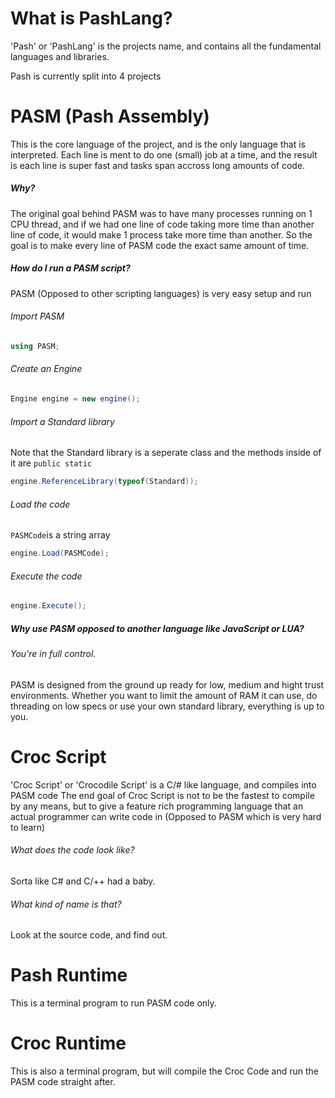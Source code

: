 # What is PashLang?
'Pash' or 'PashLang' is the projects name, and contains all the fundamental languages and libraries.

Pash is currently split into 4 projects

# PASM (Pash Assembly)
This is the core language of the project, and is the only language that is interpreted.
Each line is ment to do one (small) job at a time, and the result is each line is super fast and tasks span accross long amounts of code.
##### Why? 
The original goal behind PASM was to have many processes running on 1 CPU thread, and if we had one line of code taking more time than another line of code, it would make 1 process take more time than another.
So the goal is to make every line of PASM code the exact same amount of time.
##### How do I run a PASM script?
PASM (Opposed to other scripting languages) is very easy setup and run
###### Import PASM
```C#
using PASM;
```
###### Create an Engine
```C#
Engine engine = new engine();
```
###### Import a Standard library
Note that the Standard library is a seperate class and the methods inside of it are ```public static```
```C#
engine.ReferenceLibrary(typeof(Standard));
```
###### Load the code
```PASMCode```is a string array
```C#
engine.Load(PASMCode);
```

###### Execute the code
```C#
engine.Execute();
```

##### Why use PASM opposed to another language like JavaScript or LUA?
###### You're in full control.
PASM is designed from the ground up ready for low, medium and hight trust environments.
Whether you want to limit the amount of RAM it can use, do threading on low specs or use your own standard library, everything is up to you.


# Croc Script
'Croc Script' or 'Crocodile Script' is a C/# like language, and compiles into PASM code
The end goal of Croc Script is not to be the fastest to compile by any means, but to give a feature rich programming language that an actual programmer can write code in (Opposed to PASM which is very hard to learn)
###### What does the code look like?
Sorta like C# and C/++ had a baby.
###### What kind of name is that?
Look at the source code, and find out.

# Pash Runtime
This is a terminal program to run PASM code only.

# Croc Runtime
This is also a terminal program, but will compile the Croc Code and run the PASM code straight after.


